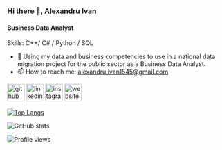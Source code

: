 ### Hi there 👋, Alexandru Ivan 
#### Business Data Analyst

Skills: C++/ C# / Python / SQL

- 🔭 Using my data and business competencies to use in a national data migration project for the public sector as a Business Data Analyst. 
- 📫 How to reach me: alexandru.ivan1545@gmail.com


[<img src='https://cdn.jsdelivr.net/npm/simple-icons@3.0.1/icons/github.svg' alt='github' height='40'>](https://github.com/Pixanu)  [<img src='https://cdn.jsdelivr.net/npm/simple-icons@3.0.1/icons/linkedin.svg' alt='linkedin' height='40'>](https://www.linkedin.com/in/alexandru-adrian-ivan-a76a51219/)  [<img src='https://cdn.jsdelivr.net/npm/simple-icons@3.0.1/icons/instagram.svg' alt='instagram' height='40'>](https://www.instagram.com/ivan.alexadrian/)  [<img src='https://cdn.jsdelivr.net/npm/simple-icons@3.0.1/icons/icloud.svg' alt='website' height='40'>](https://ivana286.wixsite.com/portfolio)  

[![Top Langs](https://github-readme-stats.vercel.app/api/top-langs/?username=Pixanu)](https://github.com/anuraghazra/github-readme-stats)

![GitHub stats](https://github-readme-stats.vercel.app/api?username=Pixanu&show_icons=true)  

![Profile views](https://gpvc.arturio.dev/Pixanu)  
